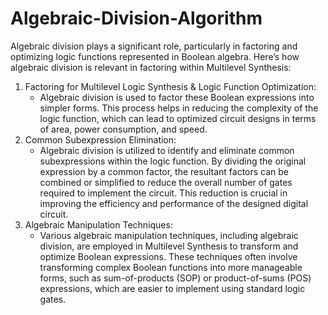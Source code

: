 # Algebraic-Division-Algorithm
Algebraic division plays a significant role, particularly in factoring and optimizing logic functions represented in Boolean algebra. Here’s how algebraic division is relevant in factoring within Multilevel Synthesis:
1. Factoring for Multilevel Logic Synthesis & Logic Function Optimization:
   - Algebraic division is used to factor these Boolean expressions into simpler forms. This process helps in reducing the complexity of the logic function, which can lead to 
     optimized circuit designs in terms of area, power consumption, and speed.
2. Common Subexpression Elimination:
   - Algebraic division is utilized to identify and eliminate common subexpressions within the logic function. By dividing the original expression by a common factor, the 
     resultant factors can be combined or simplified to reduce the overall number of gates required to implement the circuit. This reduction is crucial in improving the 
     efficiency and performance of the designed digital circuit.
3. Algebraic Manipulation Techniques:
   - Various algebraic manipulation techniques, including algebraic division, are employed in Multilevel Synthesis to transform and optimize Boolean expressions. These techniques 
    often involve transforming complex Boolean functions into more manageable forms, such as sum-of-products (SOP) or product-of-sums (POS) expressions, which are easier to 
    implement using standard logic gates.

                                        
  
  
